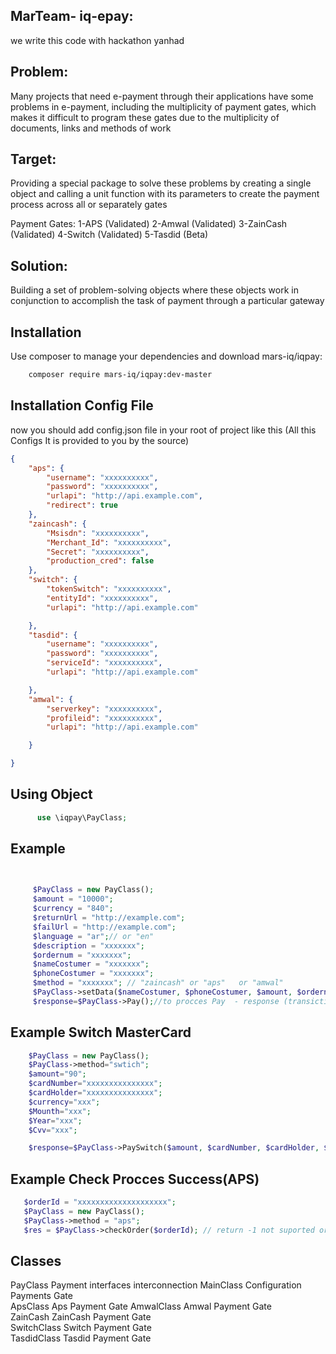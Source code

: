 MarTeam- iq-epay:
-----
we write this code with hackathon yanhad

Problem:
------
Many projects that need e-payment through their applications have some problems in e-payment, including the multiplicity of payment gates, which makes it difficult to program these gates due to the multiplicity of documents, links and methods of work

Target:
-----
Providing a special package to solve these problems by creating a single object and calling a unit function with its parameters to create the payment process across all or separately gates

Payment Gates:
1-APS (Validated)
2-Amwal (Validated)
3-ZainCash (Validated)
4-Switch (Validated)
5-Tasdid (Beta)

Solution:
------
Building a set of problem-solving objects where these objects work in conjunction to accomplish the task of payment through a particular gateway

Installation
------------

Use composer to manage your dependencies and download mars-iq/iqpay:

```bash
    composer require mars-iq/iqpay:dev-master
```
Installation Config File
-------------
now you should add config.json file in your root of project like this (All this Configs It is provided to you by the source)
```json
{
    "aps": {
        "username": "xxxxxxxxxx",
        "password": "xxxxxxxxxx",
        "urlapi": "http://api.example.com",
        "redirect": true
    },
    "zaincash": {
        "Msisdn": "xxxxxxxxxx",
        "Merchant_Id": "xxxxxxxxxx",
        "Secret": "xxxxxxxxxx",
        "production_cred": false
    },
    "switch": {
        "tokenSwitch": "xxxxxxxxxx",
        "entityId": "xxxxxxxxxx",
        "urlapi": "http://api.example.com"

    },
    "tasdid": {
        "username": "xxxxxxxxxx",
        "password": "xxxxxxxxxx",
        "serviceId": "xxxxxxxxxx",
        "urlapi": "http://api.example.com"

    },
    "amwal": {
        "serverkey": "xxxxxxxxxx",
        "profileid": "xxxxxxxxxx",
        "urlapi": "http://api.example.com"

    }

}

```


Using Object
----------
```php
      use \iqpay\PayClass;
 ```
Example
---------
```php

  
     $PayClass = new PayClass();
     $amount = "10000";
     $currency = "840";
     $returnUrl = "http://example.com";
     $failUrl = "http://example.com";
     $language = "ar";// or "en"
     $description = "xxxxxxx";
     $ordernum = "xxxxxxx";
     $nameCostumer = "xxxxxxx";
     $phoneCostumer = "xxxxxxx";
     $method = "xxxxxxx"; // "zaincash" or "aps"   or "amwal"
     $PayClass->setData($nameCostumer, $phoneCostumer, $amount, $ordernum, $currency, $returnUrl, $failUrl, $language, $description, $method);//for set data to object
     $response=$PayClass->Pay();//to procces Pay  - response (transiction_id,url)
```
Example Switch MasterCard
---------
```php
    $PayClass = new PayClass();
    $PayClass->method="swtich";
    $amount="90";
    $cardNumber="xxxxxxxxxxxxxxx";
    $cardHolder="xxxxxxxxxxxxxxx";
    $currency="xxx";
    $Mounth="xxx";
    $Year="xxx";
    $Cvv="xxx";

    $response=$PayClass->PaySwitch($amount, $cardNumber, $cardHolder, $currency, $Mounth, $Year, $Cvv);
```
Example Check Procces Success(APS)
---------
```php
   $orderId = "xxxxxxxxxxxxxxxxxxxx";
   $PayClass = new PayClass();
   $PayClass->method = "aps";
   $res = $PayClass->checkOrder($orderId); // return -1 not suported or 1 succes or 0 error
```

Classes
-----

   PayClass    Payment interfaces interconnection
   MainClass   Configuration Payments Gate	
   ApsClass    Aps Payment Gate
   AmwalClass 	Amwal Payment Gate	
   ZainCash	ZainCash Payment Gate		
  SwitchClass	Switch Payment Gate		
  TasdidClass	Tasdid Payment Gate		
  
  


